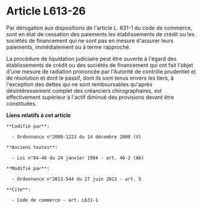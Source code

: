# Article L613-26

Par dérogation aux dispositions de l'article L. 631-1 du code de commerce, sont en état de cessation des paiements les
établissements de crédit ou les sociétés de financement qui ne sont pas en mesure d'assurer leurs paiements, immédiatement ou
à terme rapproché. 

La procédure de liquidation judiciaire peut être ouverte à l'égard des établissements de crédit ou des sociétés de
financement qui ont fait l'objet d'une mesure de radiation prononcée par l'Autorité de contrôle prudentiel et de résolution
et dont le passif, dont ils sont tenus envers les tiers, à l'exception des dettes qui ne sont remboursables qu'après
désintéressement complet des créanciers chirographaires, est effectivement supérieur à l'actif diminué des provisions devant
être constituées.

**Liens relatifs à cet article**

	**Codifié par**:

	  - Ordonnance n°2000-1223 du 14 décembre 2000 (V)

	**Anciens textes**:

	  - Loi n°84-46 du 24 janvier 1984 - art. 46-2 (Ab)

	**Modifié par**:

	  - Ordonnance n°2013-544 du 27 juin 2013 - art. 5

	**Cite**:

	  - Code de commerce - art. L631-1
